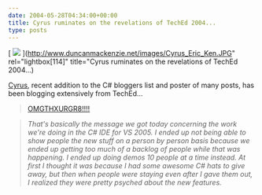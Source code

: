 ```yaml
---
date: 2004-05-28T04:34:00+00:00
title: Cyrus ruminates on the revelations of TechEd 2004...
type: posts
---
```

[ <img src="http://www.duncanmackenzie.net/images/Cyrus.jpg" border="0" /> ](http://www.duncanmackenzie.net/images/Cyrus_Eric_Ken.JPG" rel="lightbox[114]" title="Cyrus ruminates on the revelations of TechEd 2004...)

[Cyrus](http://blogs.msdn.com/cyrusn), recent addition to the C# bloggers list and poster of many posts, has been blogging extensively from TechEd...

> [OMGTHXURGR8!!!!](http://blogs.msdn.com/cyrusn/archive/2004/05/26/142729.aspx)

> _That's basically the message we got today concerning the work we're doing in the C# IDE for VS 2005. I ended up not being able to show people the new stuff on a person by person basis because we ended up getting too much of a backlog of people while that was happening. I ended up doing demos 10 people at a time instead. At first I thought it was because I had some awesome C# hats to give away, but then when people were staying even after I gave them out, I realized they were pretty psyched about the new features._
